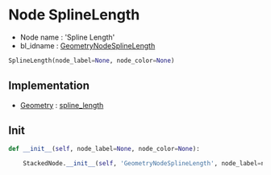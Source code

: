 # Node SplineLength

- Node name : 'Spline Length'
- bl_idname : [GeometryNodeSplineLength](https://docs.blender.org/api/current/bpy.types.{bl_idname}.html)


``` python
SplineLength(node_label=None, node_color=None)
```
## Implementation

- [Geometry](/docs/GeoNodes/Geometry.md) : [spline_length](/docs/GeoNodes/Geometry.md#spline_length)

## Init

``` python
def __init__(self, node_label=None, node_color=None):

    StackedNode.__init__(self, 'GeometryNodeSplineLength', node_label=node_label, node_color=node_color)
```
